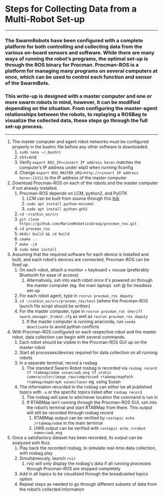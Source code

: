 # Steps for Collecting Data from a Multi-Robot Set-up
---
### The SwarmRobots have been configured with a complete platform for both controlling and collecting data from the various on-board sensors and software. While there are many ways of running the robot’s programs, the optimal set-up is through the ROS binary for Procman. Procman-ROS is a platform for managing many programs on several computers at once, which can be used to control each function and sensor of the SwarmBots. 

### This write-up is designed with a master computer and one or more swarm robots in mind, however, it can be modified depending on the situation. From configuring the master-agent relationships between the robots, to replaying a ROSBag to visualize the collected data, these steps go through the full set-up process.
---
1. The master computer and agent robot networks must be configured properly in the bashrc file before any other software is downloaded.
    1. `sudo nano ~/.bashrc`
    2. ctrl+end
    3. Verify `export ROS_IP=<insert IP address here>` matches the computer’s IP address under wlp0 when running ifconfig
    4. Change `export ROS_MASTER_URI=http://<insert IP address here>:11311` to the IP address of the master computer
2. Download Procman-ROS on each of the robots and the master computer if not already installed.
    1. Procman-ROS depends on LCM, python2, and PyGTK
        1. LCM can be built from source through this [link](https://lcm-proj.github.io/build_instructions.html)
        2. `sudo apt install python-minimal`
        3. `sudo apt install python-gtk2`
    2. `cd ~/catkin_ws/src`
    3. `git clone https://github.com/MarineRoboticsGroup/procman_ros.git`
    4. `cd procman_ros`
    5. `mkdir build && cd build`
    6. `cmake ..`
    7. `make -j4`
    8. `sudo make install`
3. Assuming that the required software for each device is installed and built, and each robot’s devices are connected, Procman-ROS can be fired up.
    1. On each robot, attach a monitor + keyboard + mouse (preferably Bluetooth for ease of access)
        1. Alternatively, ssh into each robot once it's powered on through the master computer (eg. the main laptop). ssh <robot name>@<ip address> for headless set-up
    3. For each robot agent, type in `rosrun procman_ros deputy`
    4. `cd ~/catkin_ws/src/procman_ros/test` (where the Procman-ROS launch file script should be written)
    5. For the master computer, type in `rosrun procman_ros sheriff swarm_manager_3robot.cfg` as well as `rosrun procman_ros deputy`
        1. If the master computer is running anaconda, run `conda deactivate` to avoid python conflicts
4. With Procman-ROS configured on each respective robot and the master robot, data collection can begin with several commands.
    1. Each robot should be visible in the Procman-ROS GUI up on the master robot
    2. Start all processes/devices required for data collection on all running robots
    3. In a separate terminal, record a rosbag
        1. The standard Swarm Robot rosbag is recorded via `rosbag record tf rtabmap/odom susan/uwb_msg tf_static camera/color/image_raw/compressed rtabmap/mapPath rtabmap/mapGraph susan/laser` eg. using Susan
    4. The information recorded in the rosbag can either be all published topics with `-a` or the specific topics listed after `rosbag record`
        1. The rosbag will save to whichever location the command is run in
        2. If RTABMap isn’t running through the Procman-ROS GUI, ssh into the robot’s terminal and start RTABMap from there. This output will still be recorded through rosbag record
            1. RTABMap output can be verified by `rostopic echo /rtabmap/odom` in the main terminal
            2. UWB output can be verified with `rostopic echo /<robot name>/uwb_msg`
5. Once a satisfactory dataset has been recorded, its output can be analyzed with Rviz.
    1. Play back the recorded rosbag, to simulate real-time data collection, with rosbag play <name of recorded rosbag>
    2. Simultaneously, launch `rviz`
        1. rviz will only display the rosbag's data if all running processes through Procman-ROS are stopped completely
    3. Add in all topics to be visualized through the broadcasted topics option
    4. Repeat steps as needed to go through different subsets of data from the robot’s collected information
